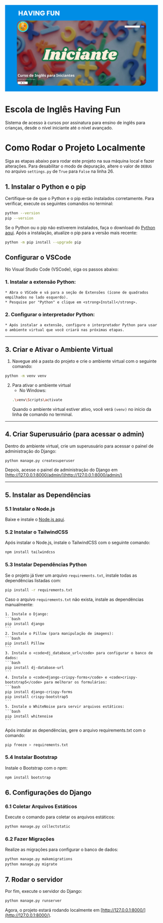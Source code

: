 <img src="media/thumb_filmes/having-fun.png">

# Escola de Inglês Having Fun
Sistema de acesso à cursos por assinatura para ensino de inglês para crianças, desde o nível iniciante até o nível avançado.

# Como Rodar o Projeto Localmente

Siga as etapas abaixo para rodar este projeto na sua máquina local e fazer alterações. Para desabilitar o modo de depuração, altere o valor de `DEBUG` no arquivo `settings.py` de `True` para `False` na linha 26.

## 1. Instalar o Python e o pip

Certifique-se de que o Python e o pip estão instalados corretamente. Para verificar, execute os seguintes comandos no terminal:

```bash
python --version
pip --version
```

Se o Python ou o pip não estiverem instalados, faça o download do [Python aqui](https://www.python.org/downloads/).
Após a instalação, atualize o pip para a versão mais recente:

```bash
python -m pip install --upgrade pip
```

## Configurar o VSCode
No Visual Studio Code (VSCode), siga os passos abaixo:

### 1. Instalar a extensão Python:

    * Abra o VSCode e vá para a seção de Extensões (ícone de quadrados empilhados no lado esquerdo).
    * Pesquise por "Python" e clique em <strong>Install</strong>.

### 2. Configurar o interpretador Python:

    * Após instalar a extensão, configure o interpretador Python para usar o ambiente virtual que você criará nas próximas etapas.

---

## 3. Criar e Ativar o Ambiente Virtual
1. Navegue até a pasta do projeto e crie o ambiente virtual com o seguinte comando:
```bash
python -m venv venv
```
2. Para ativar o ambiente virtual
    * No Windows:
    ```bash
    .\venv\Scripts\activate
    ```
    Quando o ambiente virtual estiver ativo, você verá <code>(venv)</code> no início da linha de comando no terminal.

---

## 4. Criar Superusuário (para acessar o admin)
Dentro do ambiente virtual, crie um superusuário para acessar o painel de administração do Django:
```bash
python manage.py createsuperuser
```
Depois, acesse o painel de administração do Django em [http://127.0.0.1:8000/admin/](http://127.0.0.1:8000/admin/)

---

## 5. Instalar as Dependências
### 5.1 Instalar o Node.js
Baixe e instale o [Node.js aqui](https://nodejs.org/pt).
### 5.2 Instalar o TailwindCSS
Após instalar o Node.js, instale o TailwindCSS com o seguinte comando:
```bash
npm install tailwindcss
```
### 5.3 Instalar Dependências Python
Se o projeto já tiver um arquivo <code>requirements.txt</code>, instale todas as dependências listadas com:
```bash
pip install -r requirements.txt
```
Caso o arquivo <code>requirements.txt</code> não exista, instale as dependências manualmente:

    1. Instale o Django:
    ```bash
    pip install django
    ``` 
    2. Instale o Pillow (para manipulação de imagens):
    ```bash
    pip install Pillow
    ```
    3. Instale o <code>dj_database_url</code> para configurar o banco de dados:
    ```bash
    pip install dj-database-url
    ```
    4. Instale o <code>django-crispy-forms</code> e <code>crispy-bootstrap5</code> para melhorar os formulários:
    ```bash
    pip install django-crispy-forms
    pip install crispy-bootstrap5
    ```
    5. Instale o WhiteNoise para servir arquivos estáticos:
    ```bash
    pip install whitenoise
    ```
Após instalar as dependências, gere o arquivo requirements.txt com o comando:
```bash
pip freeze > requirements.txt
```

### 5.4 Instalar Bootstrap
Instale o Bootstrap com o npm:
```bash
npm install bootstrap
```

## 6. Configurações do Django
### 6.1 Coletar Arquivos Estáticos
Execute o comando para coletar os arquivos estáticos:
```bash
python manage.py collectstatic
```
### 6.2 Fazer Migrações
Realize as migrações para configurar o banco de dados:
```bash
python manage.py makemigrations
python manage.py migrate
```

## 7. Rodar o servidor
Por fim, execute o servidor do Django:
```bash
python manage.py runserver
```
Agora, o projeto estará rodando localmente em [http://127.0.0.1:8000/](http://127.0.0.1:8000/).
